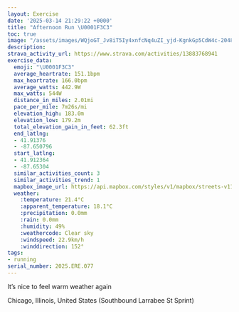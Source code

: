 ```yaml
---
layout: Exercise
date: '2025-03-14 21:29:22 +0000'
title: "Afternoon Run \U0001F3C3"
toc: true
image: "/assets/images/WQjoGT_Jv8iT5Iy4xnfcNq4uZI_yjd-KgnkGp5CdW4c-2048x1536.jpg.jpeg"
description:
strava_activity_url: https://www.strava.com/activities/13883768941
exercise_data:
  emoji: "\U0001F3C3"
  average_heartrate: 151.1bpm
  max_heartrate: 166.0bpm
  average_watts: 442.9W
  max_watts: 544W
  distance_in_miles: 2.01mi
  pace_per_mile: 7m26s/mi
  elevation_high: 183.0m
  elevation_low: 179.2m
  total_elevation_gain_in_feet: 62.3ft
  end_latlng:
  - 41.91376
  - -87.650796
  start_latlng:
  - 41.912364
  - -87.65304
  similar_activities_count: 3
  similar_activities_trend: 1
  mapbox_image_url: https://api.mapbox.com/styles/v1/mapbox/streets-v11/static/path-5+787af2-1.0(cmy~Frw~uOmAJSAqABe%40%40_%40Fg%40%3Fm%40Ba%40Am%40%3FmBL%7B%40Hu%40%40c%40BSAYIkABcAFoA%3FWCeADKAOKES%40%5BAIBSC%5BGU%3FWEi%40FgFGg%40BsBCwB%40eAEwADqACY%3FuACy%40Ea%40A%7B%40GKYCs%40Du%40C%5DDe%40ZMBkAJKAIKIa%40%3FaAQ_I%3FeBDiBAe%40Ja%40HMJEh%40%3FrDQz%40BlACPCp%40%40nCAx%40Ar%40G%7C%40%3Fv%40%3FBDh%40%3FnBIx%40Az%40BjA%3FdAG%60B%3FXCt%40%3F%7CBED%40BNC%60C%40%7CB%3Fx%40FrCCnABtC%40lC%60%40hAClABl%40),pin-s-s+e5b22e(-87.65322,41.91458),pin-s-f+89ae00(-87.64890999999996,41.91375000000001)/auto/800x800?access_token=pk.eyJ1Ijoiam9zaGJlY2ttYW4iLCJhIjoiY205eWR2aDd1MWZ6djJrbXc4a3M0bWZleiJ9.XiG9OWkNcZk2QzjJbxLB4A
  weather:
    :temperature: 21.4°C
    :apparent_temperature: 18.1°C
    :precipitation: 0.0mm
    :rain: 0.0mm
    :humidity: 49%
    :weathercode: Clear sky
    :windspeed: 22.9km/h
    :winddirection: 152°
tags:
- running
serial_number: 2025.ERE.077
---
```

It’s nice to feel warm weather again

Chicago, Illinois, United States (Southbound Larrabee St Sprint)
